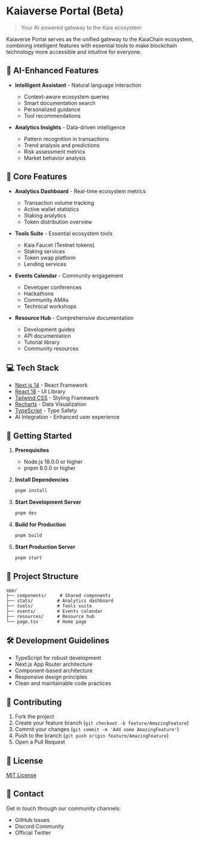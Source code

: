 # Kaiaverse Portal (Beta)

> Your AI-powered gateway to the Kaia ecosystem

Kaiaverse Portal serves as the unified gateway to the KaiaChain ecosystem, combining intelligent features with essential tools to make blockchain technology more accessible and intuitive for everyone.

## 🤖 AI-Enhanced Features

- **Intelligent Assistant** - Natural language interaction
  - Context-aware ecosystem queries
  - Smart documentation search
  - Personalized guidance
  - Tool recommendations

- **Analytics Insights** - Data-driven intelligence
  - Pattern recognition in transactions
  - Trend analysis and predictions
  - Risk assessment metrics
  - Market behavior analysis

## 🚀 Core Features

- **Analytics Dashboard** - Real-time ecosystem metrics
  - Transaction volume tracking
  - Active wallet statistics
  - Staking analytics
  - Token distribution overview

- **Tools Suite** - Essential ecosystem tools
  - Kaia Faucet (Testnet tokens)
  - Staking services
  - Token swap platform
  - Lending services

- **Events Calendar** - Community engagement
  - Developer conferences
  - Hackathons
  - Community AMAs
  - Technical workshops

- **Resource Hub** - Comprehensive documentation
  - Development guides
  - API documentation
  - Tutorial library
  - Community resources

## 💻 Tech Stack

- [Next.js 14](https://nextjs.org/) - React Framework
- [React 18](https://reactjs.org/) - UI Library
- [Tailwind CSS](https://tailwindcss.com/) - Styling Framework
- [Recharts](https://recharts.org/) - Data Visualization
- [TypeScript](https://www.typescriptlang.org/) - Type Safety
- AI Integration - Enhanced user experience

## 🏁 Getting Started

1. **Prerequisites**
   - Node.js 18.0.0 or higher
   - pnpm 8.0.0 or higher

2. **Install Dependencies**
   ```bash
   pnpm install
   ```

3. **Start Development Server**
   ```bash
   pnpm dev
   ```

4. **Build for Production**
   ```bash
   pnpm build
   ```

5. **Start Production Server**
   ```bash
   pnpm start
   ```

## 📁 Project Structure

```
app/
├── components/     # Shared components
├── stats/         # Analytics dashboard
├── tools/         # Tools suite
├── events/        # Events calendar
├── resources/     # Resource hub
└── page.tsx       # Home page
```

## 🛠 Development Guidelines

- TypeScript for robust development
- Next.js App Router architecture
- Component-based architecture
- Responsive design principles
- Clean and maintainable code practices

## 🤝 Contributing

1. Fork the project
2. Create your feature branch (`git checkout -b feature/AmazingFeature`)
3. Commit your changes (`git commit -m 'Add some AmazingFeature'`)
4. Push to the branch (`git push origin feature/AmazingFeature`)
5. Open a Pull Request

## 📄 License

[MIT License](LICENSE)

## 📱 Contact

Get in touch through our community channels:
- GitHub Issues
- Discord Community
- Official Twitter
